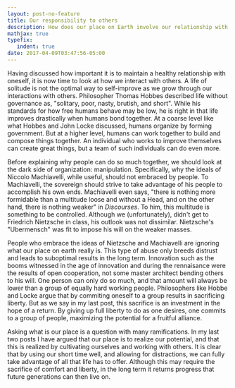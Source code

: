 ```yaml
---
layout: post-no-feature
title: Our responsibility to others 
description: How does our place on Earth involve our relationship with others?
mathjax: true
typefix:
   indent: true
date: 2017-04-09T03:47:56-05:00
---
```


Having discussed how important it is to  maintain a healthy relationship with oneself, it is now time to look at how we interact with others. A life of solitude is not the optimal way to self-improve as we grow through our interactions with others. Philosopher Thomas Hobbes described life without governance as, "solitary, poor, nasty, brutish, and short". While his standards for how free humans behave may be low, he is right in that life improves drastically when humans bond together. At a coarse level like what Hobbes and John Locke discussed, humans organize by forming government. But at a higher level, humans can work together to build and compose things together. An individual who works to improve themselves can create great things, but a team of such individuals can do even more.  

Before explaining why people can do so much together, we should look at the dark side of organization: manipulation. Specifically, why the ideals of Niccolo Machiavelli, while useful, should not embraced by people. To Machiavelli, the sovereign should strive to take advantage of his people to accomplish his own ends. Machiavelli even says, "there is nothing more formidable than a multitude loose and without a Head, and on the other hand, there is nothing weaker" in _Discourses_. To him, this multitude is something to be controlled. Although we (unfortunately), didn't get to Friedrich Nietzsche in class, his outlook was not dissimilar. Nietzsche's "Ubermensch" was fit to impose his will on the weaker masses.  

People who embrace the ideas of Nietzsche and Machiavelli are ignoring what our place on earth really is. This type of abuse only breeds distrust and leads to suboptimal results in the long term. Innovation such as the booms witnessed in the age of innovation and during the rennaisance were the results of open cooperation, not some master architect bending others to his will.  One person can only do so much, and that amount will always be lower than a group of equally hard working people. Philosophers like Hobbe and Locke argue that by commiting oneself to a group results in sacrificing liberty. But as we say in my last post, this sacrifice is an investment in the hope of a return. By giving up full liberty to do as one desires, one commits to a group of people, maximizing the potential for a fruitful alliance.

Asking what is our place is a question with many ramifications. In my last two posts I have argued that our place is to realize our potential, and that this is realized by cultivating ourselves and working with others. It is clear that by using our short time well, and allowing for distractions, we can fully take advantage of all that life has to offer. Although this may require the sacrifice of comfort and liberty, in the long term it returns progress that future generations can then live on. 



